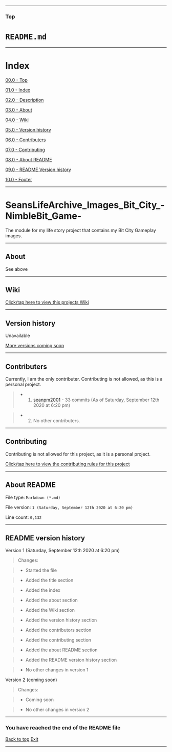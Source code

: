 
***

### Top

# `README.md`

***

# Index

[00.0 - Top](#Top)

[01.0 - Index](#Index)

[02.0 - Description](#SeansLifeArchive_Images_Bit_City_-NimbleBit_Game-)

[03.0 - About](#About)

[04.0 - Wiki](#Wiki)

[05.0 - Version history](#Version-history)

[06.0 - Contributers](#Contributers)

[07.0 - Contributing](#Contributing)

[08.0 - About README](#About-README)

[09.0 - README Version history](#README-version-history)

[10.0 - Footer](#You-have-reached-the-end-of-the-README-file)

***

# SeansLifeArchive_Images_Bit_City_-NimbleBit_Game-
 The module for my life story project that contains my Bit City Gameplay images.

***

## About

See above

***

## Wiki

[Click/tap here to view this projects Wiki](https://github.com/seanpm2001/SeansLifeArchive_Images_Bit_City_-NimbleBit_Game-/wiki)

***

## Version history

Unavailable

[More versions coming soon](https://www.example.com)

***

## Contributers

Currently, I am the only contributer. Contributing is not allowed, as this is a personal project.

> * 1. [seanpm2001](https://github.com/seanpm2001/) - 33 commits (As of Saturday, September 12th 2020 at 6:20 pm)

> * 2. No other contributers.

***

## Contributing

Contributing is not allowed for this project, as it is a personal project.

[Click/tap here to view the contributing rules for this project](https://github.com/seanpm2001/SeansLifeArchive_Images_Bit_City_-NimbleBit_Game-/blob/master/CONTRIBUTING.md)

***

## About README

File type: `Markdown (*.md)`

File version: `1 (Saturday, September 12th 2020 at 6:20 pm)`

Line count: `0,132`

***

## README version history

Version 1 (Saturday, September 12th 2020 at 6:20 pm)

> Changes:

> * Started the file

> * Added the title section

> * Added the index

> * Added the about section

> * Added the Wiki section

> * Added the version history section

> * Added the contributors section

> * Added the contributing section

> * Added the about README section

> * Added the README version history section

> * No other changes in version 1

Version 2 (coming soon)

> Changes:

> * Coming soon

> * No other changes in version 2

***

### You have reached the end of the README file

[Back to top](#Top) [Exit](https://github.com)

***
